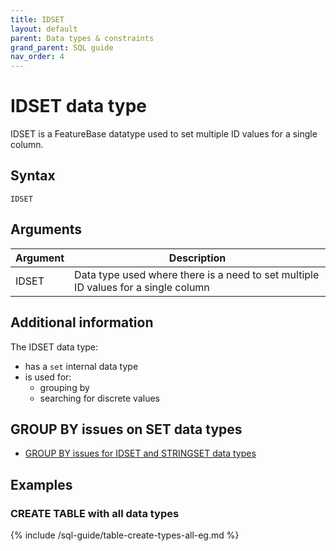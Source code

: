 ```yaml
---
title: IDSET
layout: default
parent: Data types & constraints
grand_parent: SQL guide
nav_order: 4
---
```


# IDSET data type

IDSET is a FeatureBase datatype used to set multiple ID values for a single column.

## Syntax

```
IDSET
```

## Arguments

| Argument | Description |
|---|---|
| IDSET | Data type used where there is a need to set multiple ID values for a single column |

## Additional information

The IDSET data type:
* has a `set` internal data type
* is used for:
  * grouping by
  * searching for discrete values

## GROUP BY issues on SET data types

* [GROUP BY issues for IDSET and STRINGSET data types](/docs/sql-guide/issues/select-groupby-flatten-set-setq)

## Examples

### CREATE TABLE with all data types

{% include /sql-guide/table-create-types-all-eg.md %}
